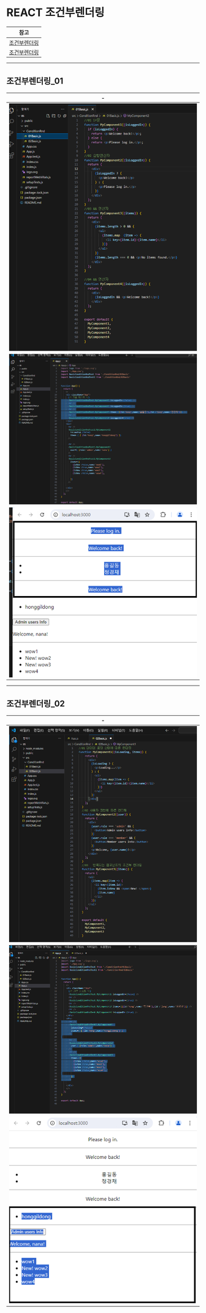 # REACT 조건부렌더링

|참고|
|-|
|[조건부렌더링](https://ko.legacy.reactjs.org/docs/conditional-rendering.html)|
|[조건부렌더링](https://moneytech.kr/103)|

---
조건부렌더링_01
---
|-|
|-|
|<img src="./IMG/1.png" />|
|<img src="./IMG/2.png" />|
|<img src="./IMG/3.png" />|


---
조건부렌더링_02
---
|-|
|-|
|<img src="./IMG/4.png" />|
|<img src="./IMG/5.png" />|
|<img src="./IMG/6.png" />|

